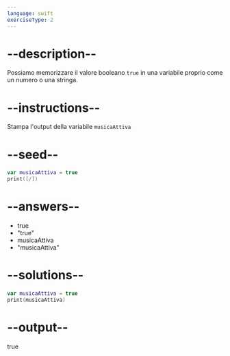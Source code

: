 ```yaml
---
language: swift
exerciseType: 2
---
```


# --description--

Possiamo memorizzare il valore booleano `true` in una variabile proprio come un numero o una stringa.

# --instructions--

Stampa l'output della variabile `musicaAttiva`

# --seed--

```swift
var musicaAttiva = true
print([/])
```

# --answers--

- true
- "true"
- musicaAttiva
- "musicaAttiva"

# --solutions--

```swift
var musicaAttiva = true
print(musicaAttiva)
```

# --output--

true
